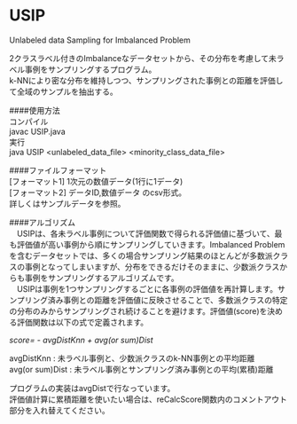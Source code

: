 USIP
====

Unlabeled data Sampling for Imbalanced Problem  

2クラスラベル付きのImbalanceなデータセットから、その分布を考慮して未ラベル事例をサンプリングするプログラム。  
k-NNにより密な分布を維持しつつ、サンプリングされた事例との距離を評価して全域のサンプルを抽出する。  
  
####使用方法  
コンパイル  
javac USIP.java  
実行  
java USIP \<unlabeled_data_file\> \<minority_class_data_file\>  
  
####ファイルフォーマット  
[フォーマット1] 1次元の数値データ(1行に1データ)  
[フォーマット2] データID,数値データ のcsv形式。  
詳しくはサンプルデータを参照。  
  
####アルゴリズム  
　USIPは、各未ラベル事例について評価関数で得られる評価値に基づいて、最も評価値が高い事例から順にサンプリングしていきます。Imbalanced Problemを含むデータセットでは、多くの場合サンプリング結果のほとんどが多数派クラスの事例となってしまいますが、分布をできるだけそのままに、少数派クラスからも事例をサンプリングするアルゴリズムです。  
　USIPは事例を1つサンプリングするごとに各事例の評価値を再計算します。サンプリング済み事例との距離を評価値に反映させることで、多数派クラスの特定の分布のみからサンプリングされ続けることを避けます。評価値(score)を決める評価関数は以下の式で定義されます。  
  
*score= - avgDistKnn + avg(or sum)Dist*

avgDistKnn : 未ラベル事例と、少数派クラスのk-NN事例との平均距離  
avg(or sum)Dist : 未ラベル事例とサンプリング済み事例との平均(累積)距離  
  
プログラムの実装はavgDistで行なっています。  
評価値計算に累積距離を使いたい場合は、reCalcScore関数内のコメントアウト部分を入れ替えてください。  

